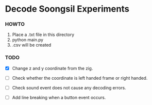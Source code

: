 # Decode Soongsil Experiments

### HOWTO
1. Place a .txt file in this directory
2. python main.py
3. .csv will be created

### TODO

- [x] Change z and y coordinate from the zig.

- [ ] Check whether the coordinate is left handed frame or right handed.

- [ ] Check sound event does not cause any decoding errors.

- [ ] Add line breaking when a button event occurs.
